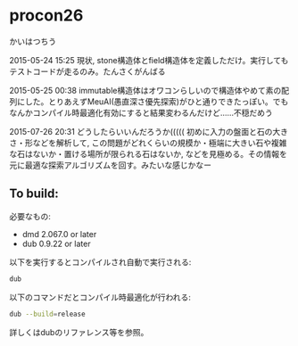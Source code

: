 # procon26

かいはつちう

2015-05-24 15:25 現状, stone構造体とfield構造体を定義しただけ。実行してもテストコードが走るのみ。たんさくがんばる

2015-05-25 00:38 immutable構造体はオワコンらしいので構造体やめて素の配列にした。とりあえずMeuAI(愚直深さ優先探索)がひと通りできたっぽい。でもなんかコンパイル時最適化有効にすると結果変わるんだけど……不穏だめう

2015-07-26 20:31 どうしたらいいんだろうか(((((
初めに入力の盤面と石の大きさ・形などを解析して, この問題がどれくらいの規模か・極端に大きい石や複雑な石はないか・置ける場所が限られる石はないか, などを見極める。その情報を元に最適な探索アルゴリズムを回す。みたいな感じかなー

## To build:

必要なもの:

  * dmd 2.067.0 or later
  * dub 0.9.22 or later

以下を実行するとコンパイルされ自動で実行される:

```sh
dub
```

以下のコマンドだとコンパイル時最適化が行われる:

```sh
dub --build=release
```

詳しくはdubのリファレンス等を参照。
